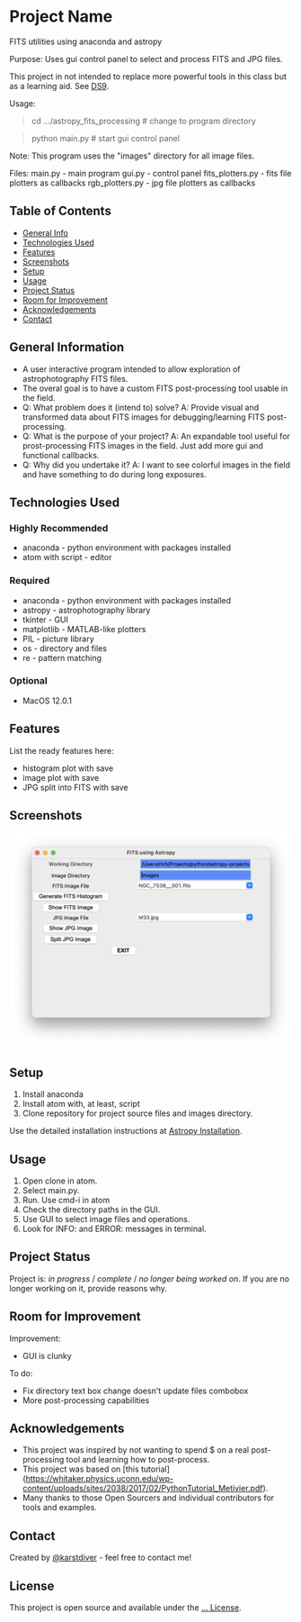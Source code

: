 # Project Name
<!--
> Outline a brief description of your project.
> Live demo [_here_](https://www.example.com). <!-- If you have the project hosted somewhere, include the link here. -->

FITS utilities using anaconda and astropy

Purpose:
Uses gui control panel to select and process FITS and JPG files.

This project in not intended to replace more powerful tools in this class but as a learning aid. See [DS9](https://mac.softpedia.com/get/Math-Scientific/SAOImage-DS9.shtml).

Usage:
> cd .../astropy_fits_processing  # change to program directory

> python main.py  # start gui control panel

Note:
This program uses the "images" directory for all image files.

Files:
main.py - main program
gui.py - control panel
fits_plotters.py - fits file plotters as callbacks
rgb_plotters.py - jpg file plotters as callbacks

## Table of Contents
* [General Info](#general-information)
* [Technologies Used](#technologies-used)
* [Features](#features)
* [Screenshots](#screenshots)
* [Setup](#setup)
* [Usage](#usage)
* [Project Status](#project-status)
* [Room for Improvement](#room-for-improvement)
* [Acknowledgements](#acknowledgements)
* [Contact](#contact)
<!-- * [License](#license) -->


## General Information
- A user interactive program intended to allow exploration of astrophotography FITS files.
- The overal goal is to have a custom FITS post-processing tool usable in the field.
- Q: What problem does it (intend to) solve? A: Provide visual and transformed data about FITS images for debugging/learning FITS post-processing.
- Q: What is the purpose of your project? A:  An expandable tool useful for prost-processing FITS images in the field. Just add more gui and functional callbacks.
- Q: Why did you undertake it? A:  I want to see colorful images in the field and have something to do during long exposures.

## Technologies Used

### Highly Recommended
- anaconda - python environment with packages installed
- atom with script - editor

### Required
- anaconda - python environment with packages installed
- astropy - astrophotography library
- tkinter - GUI
- matplotlib - MATLAB-like plotters
- PIL - picture library
- os - directory and files
- re - pattern matching

### Optional
- MacOS 12.0.1

## Features
List the ready features here:
- histogram plot with save
- image plot with save
- JPG split into FITS with save

## Screenshots
![Example screenshot](./img/screenshot.png)
<!-- If you have screenshots you'd like to share, include them here. -->


## Setup
<!-- What are the project requirements/dependencies? Where are they listed? A requirements.txt or a Pipfile.lock file perhaps? Where is it located?

Proceed to describe how to install / setup one's local environment / get started with the project. -->
1. Install anaconda
2. Install atom with, at least, script
3. Clone repository for project source files and images directory.

Use the detailed installation instructions at [Astropy Installation](https://docs.astropy.org/en/stable/install.html).


## Usage
<!-- How does one go about using it?
Provide various use cases and code examples here.

`write-your-code-here` -->

1. Open clone in atom.
2. Select main.py.
3. Run.  Use cmd-i in atom
4. Check the directory paths in the GUI.
5. Use GUI to select image files and operations.
6. Look for INFO: and ERROR: messages in terminal.


## Project Status
Project is: _in progress_ / _complete_ / _no longer being worked on_. If you are no longer working on it, provide reasons why.


## Room for Improvement
<!-- Include areas you believe need improvement / could be improved. Also add TODOs for future development.

Room for improvement:
- Improvement to be done 1
- Improvement to be done 2

To do:
- Feature to be added 1
- Feature to be added 2 -->

Improvement:
- GUI is clunky

To do:
- Fix directory text box change doesn't update files combobox
- More post-processing capabilities

## Acknowledgements
<!-- Give credit here. -->
- This project was inspired by not wanting to spend $ on a real post-processing tool and learning how to post-process.
- This project was based on [this tutorial]
(https://whitaker.physics.uconn.edu/wp-content/uploads/sites/2038/2017/02/PythonTutorial_Metivier.pdf).
- Many thanks to those Open Sourcers and individual contributors for tools and examples.


## Contact
Created by [@karstdiver](https://www..../) - feel free to contact me!


<!-- Optional -->
## License
This project is open source and available under the [... License]().

<!-- You don't have to include all sections - just the one's relevant to your project -->
